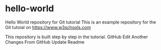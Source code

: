 # hello-world
Hello World repository for Git tutorial
This is an example repository for the Git tutoial on https://www.w3schools.com

This repository is built step by step in the tutorial.
GitHub Edit
Another Changes From GitHub
Update Readme
